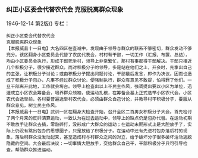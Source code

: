 ### 纠正小区委会代替农代会  克服脱离群众现象

1946-12-14
第2版()
专栏：

    纠正小区委会代替农代会
    克服脱离群众现象
    【本报威县十一日电】大名四区在查减中，发现由于领导与群众的联系不够密切，群众发动不够充分。该区翻身小区委员会代替了农民代表会，村村有干部，一切工作（汇报、布置、总结），均由小区委员会执行，形成干部死坐村，领导上非常繁忙，那村有事都得干部解决。干部只接近几个积极分子，很少接近群众。而对积极分子的领导，多是站在他们之上，开会时，先拿出自己的主张，让积极分子讨论；或由积极分子提出问题讨论，干部最后发言，即作为决议。因而也造成了积极分子包办，凡事不经过群众讨论，便强制执行，群众有意见不敢提，怕得罪了他们。一旦干部离开此地，工作就会垮台。领导上检查出以上不民主作风，强调提出要以小区为单位，迅速成立小区农会筹备会，培养群众领袖，使运动扎根，在筹备会基上正式选举小区农代会。小区农代会选举前，各村要普遍选举村农代会，必须由群众自己讨论，并教导村干积极分子，要服从群众意见，树立民主作风。
    【本报威县十一日电】武训一区在翻身大检查开始，召开全区二百男女积极分子大会。首先检讨了两个月来的反奸清算运动，一致认为在过去运动中，领导上的缺点仍是包办代替。在运动初期不敢放手让群众去搞，零敲碎打，没形成广大群众的运动；在运动末期形式上是大胆放手了，实际上仍没有跳出包办的思想圈子，只是放给了积极分子。在运动中还有先进村包办落后村的现象，落后村群众没发动起来，甚至造成村与村群众之间的对立，给予破坏分子很多破坏活动逃脱隐藏的空间。大会最后决议：一切事情大胆放手，交给群众自己干，干部积极分子只可引导检查，帮助群众推进运动。
